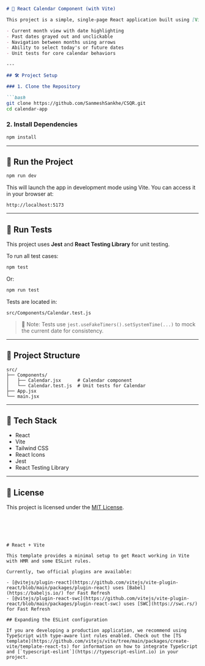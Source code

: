```markdown
# 📅 React Calendar Component (with Vite)

This project is a simple, single-page React application built using [Vite](https://vitejs.dev/) and [React Testing Library](https://testing-library.com/docs/react-testing-library/intro/). The app displays a calendar with the following features:

- Current month view with date highlighting
- Past dates grayed out and unclickable
- Navigation between months using arrows
- Ability to select today's or future dates
- Unit tests for core calendar behaviors

---

## 🛠️ Project Setup

### 1. Clone the Repository

```bash
git clone https://github.com/SanmeshSankhe/CSQR.git
cd calendar-app
```

### 2. Install Dependencies

```bash
npm install
```

---

## 🚀 Run the Project

```bash
npm run dev
```

This will launch the app in development mode using Vite. You can access it in your browser at:

```
http://localhost:5173
```

---

## 🧪 Run Tests

This project uses **Jest** and **React Testing Library** for unit testing.

To run all test cases:

```bash
npm test
```

Or:

```bash
npm run test
```

Tests are located in:

```
src/Components/Calendar.test.js
```

> 📌 Note: Tests use `jest.useFakeTimers().setSystemTime(...)` to mock the current date for consistency.

---

## 🧾 Project Structure

```
src/
├── Components/
│   ├── Calendar.jsx      # Calendar component
│   └── Calendar.test.js  # Unit tests for Calendar
├── App.jsx
└── main.jsx
```

---

## 🔧 Tech Stack

- React
- Vite
- Tailwind CSS
- React Icons
- Jest
- React Testing Library

---

## 📄 License

This project is licensed under the [MIT License](LICENSE).
```





# React + Vite

This template provides a minimal setup to get React working in Vite with HMR and some ESLint rules.

Currently, two official plugins are available:

- [@vitejs/plugin-react](https://github.com/vitejs/vite-plugin-react/blob/main/packages/plugin-react) uses [Babel](https://babeljs.io/) for Fast Refresh
- [@vitejs/plugin-react-swc](https://github.com/vitejs/vite-plugin-react/blob/main/packages/plugin-react-swc) uses [SWC](https://swc.rs/) for Fast Refresh

## Expanding the ESLint configuration

If you are developing a production application, we recommend using TypeScript with type-aware lint rules enabled. Check out the [TS template](https://github.com/vitejs/vite/tree/main/packages/create-vite/template-react-ts) for information on how to integrate TypeScript and [`typescript-eslint`](https://typescript-eslint.io) in your project.
